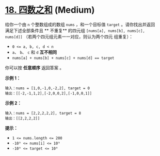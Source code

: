 # [18. 四数之和][link] (Medium)

[link]: https://leetcode.cn/problems/4sum/

给你一个由 `n` 个整数组成的数组 `nums` ，和一个目标值 `target` 。请你找出并返回满足下述全部条件且 **
不重复** 的四元组 `[nums[a], nums[b], nums[c], nums[d]]` （若两个四元组元素一一对应，则认为两个四元
组重复）：

- `0 <= a, b, c, d < n`
- `a`、 `b`、 `c` 和 `d` **互不相同**
- `nums[a] + nums[b] + nums[c] + nums[d] == target`

你可以按 **任意顺序** 返回答案 。

**示例 1：**

```
输入：nums = [1,0,-1,0,-2,2], target = 0
输出：[[-2,-1,1,2],[-2,0,0,2],[-1,0,0,1]]
```

**示例 2：**

```
输入：nums = [2,2,2,2,2], target = 8
输出：[[2,2,2,2]]
```

**提示：**

- `1 <= nums.length <= 200`
- `-10⁹ <= nums[i] <= 10⁹`
- `-10⁹ <= target <= 10⁹`
